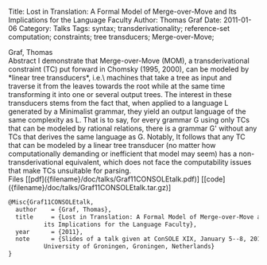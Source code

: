 Title: Lost in Translation: A Formal Model of Merge-over-Move and Its Implications for the Language Faculty
Author: Thomas Graf
Date: 2011-01-06
Category: Talks
Tags: syntax; transderivationality; reference-set computation; constraints; tree transducers; Merge-over-Move;

<div markdown class="authors">
Graf, Thomas
</div>

<div markdown class="abstract">
<span id="abstract-title">Abstract</span>
I demonstrate that Merge-over-Move (MOM), a transderivational constraint (TC) put forward in Chomsky (1995, 2000), can be modeled by *linear tree transducers*, i.e.\ machines that take a tree as input and traverse it from the leaves towards the root while at the same time transforming it into one or several output trees. The interest in these transducers stems from the fact that, when applied to a language L generated by a Minimalist grammar, they yield an output language of the same complexity as L. That is to say, for every grammar G using only TCs that can be modeled by rational relations, there is a grammar G' without any TCs that derives the same language as G. Notably, It follows that any TC that can be modeled by a linear tree transducer (no matter how computationally demanding or inefficient that model may seem) has a non-transderivational equivalent, which does not face the computability issues that make TCs unsuitable for parsing.
</div>

<div markdown class="files">
<span id="files-title">Files</span>
[[pdf]({filename}/doc/talks/Graf11CONSOLEtalk.pdf)]
[[code]({filename}/doc/talks/Graf11CONSOLEtalk.tar.gz)]
</div>

~~~latex
@Misc{Graf11CONSOLEtalk,
  author	= {Graf, Thomas},
  title		= {Lost in Translation: A Formal Model of Merge-over-Move and
		  its Implications for the Language Faculty},
  year		= {2011},
  note		= {Slides of a talk given at ConSOLE XIX, January 5--8, 2011,
		  University of Groningen, Groningen, Netherlands}
}
~~~
